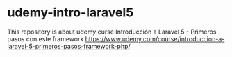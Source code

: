 # udemy-intro-laravel5
This repository is about udemy curse Introducción a Laravel 5 - Primeros pasos con este framework https://www.udemy.com/course/introduccion-a-laravel-5-primeros-pasos-framework-php/
